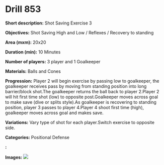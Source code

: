 # Drill 853

**Short description:**
Shot Saving Exercise 3

**Objectives:**
Shot Saving High and Low / Reflexes / Recovery to standing

**Area (mxm):**
20x20

**Duration (min):**
10 Minutes

**Number of players:**
3 player and 1 Goalkeeper

**Materials:**
Balls and Cones

**Progression:**
Player 2 will begin exercise by passing low to goalkeeper, the goalkeeper receives pass by moving from standing position into long barrier/block shot.The goalkeeper returns the ball back to player 2.Player 2 will hit first time shot (low) to opposite post.Goalkeeper moves across goal to make save (dive or splits style).As goalkeeper is recovering to standing position, player 3 passes to player 4.Player 4 shoot first time (high), goalkeeper moves across goal and makes save.

**Variations:**
Vary type of shot for each player.Switch exercise to opposite side.

**Categories:**
Positional Defense

**:**


**Images:**
![](https://www.coachingfutsal.com/\images\a3c75ae5e428b3c3e7f602a8a9d1985cc0bcc96babe6315e4a74cc8e1f38421b20c34e40133877f78f39d5ef91f2693bf9597792671829a7cececa620fc5c2d05045dfebb7170.png)

